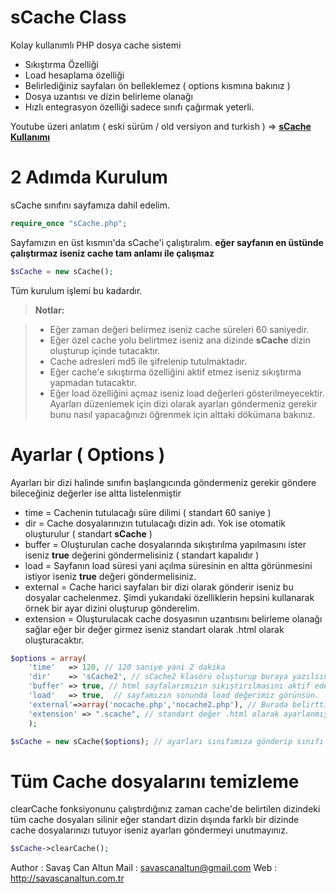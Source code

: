 sCache Class
=========

Kolay kullanımlı PHP dosya cache sistemi

- Sıkıştırma Özelliği
- Load hesaplama özelliği
- Belirlediğiniz sayfaları ön belleklemez ( options kısmına bakınız )
- Dosya uzantısı ve dizin belirleme olanağı 
- Hızlı entegrasyon özelliği sadece sınıfı çağırmak yeterli.


Youtube üzeri anlatım ( eski sürüm / old versiyon and turkish ) => **[sCache Kullanımı](https://www.youtube.com/watch?v=ti4p3LhLYzk)**



2 Adımda Kurulum
===========================

sCache sınıfını sayfamıza dahil edelim.

``` php
require_once "sCache.php";

```

Sayfamızın en üst kısmın'da sCache'i çalıştıralım.
**eğer sayfanın en üstünde çalıştırmaz iseniz cache tam anlamı ile çalışmaz**

``` php
$sCache = new sCache();
```

Tüm kurulum işlemi bu kadardır. 

> **Notlar:**

> - Eğer zaman değeri belirmez iseniz cache süreleri 60 saniyedir.
> - Eğer özel cache yolu belirtmez iseniz ana dizinde **sCache** dizin oluşturup içinde tutacaktır.
> - Cache adresleri md5 ile şifrelenip tutulmaktadır.
> - Eğer cache'e sıkıştırma özelliğini aktif etmez iseniz sıkıştırma yapmadan tutacaktır.
> - Eğer load özelliğini açmaz iseniz load değerleri gösterilmeyecektir.
Ayarları düzenlemek için dizi olarak ayarları göndermeniz gerekir bunu nasıl yapacağınızı öğrenmek için alttaki dökümana bakınız.




Ayarlar ( Options )
===========================
Ayarları bir dizi halinde sınıfın başlangıcında göndermeniz gerekir göndere bileceğiniz değerler ise altta listelenmiştir
- time = Cachenin tutulacağı süre dilimi ( standart 60 saniye ) 
- dir = Cache dosyalarınızın tutulacağı dizin adı. Yok ise otomatik oluşturulur ( standart **sCache** ) 
- buffer = Oluşturulan cache dosyalarında sıkıştırılma yapılmasını ister iseniz **true** değerini göndermelisiniz ( standart kapalıdır ) 
- load = Sayfanın load süresi yani açılma süresinin en altta görünmesini istiyor iseniz **true** değeri göndermelisiniz.
- external = Cache harici sayfaları bir dizi olarak gönderir iseniz bu dosyalar cachelenmez.
Şimdi yukarıdaki özelliklerin hepsini kullanarak örnek bir ayar dizini oluşturup gönderelim.
- extension = Oluşturulacak cache dosyasının uzantısını belirleme olanağı sağlar eğer bir değer girmez iseniz standart olarak .html olarak oluşturacaktır.

``` php
$options = array(
	'time'   => 120, // 120 saniye yani 2 dakika
	'dir'    => 'sCache2', // sCache2 klasörü oluşturup buraya yazılsın.
	'buffer' => true, // html sayfalarımızın sıkıştırılmasını aktif edelim.
	'load'   => true,  // sayfamızın sonunda load değerimiz görünsün.
	'external'=>array('nocache.php','nocache2.php'), // Burada belirttiğiniz sayfalar ( dosyalar ) cachelenmez.,
	'extension' => ".scache", // standart değer .html olarak ayarlanmıştır cache dosyalarınızın uzantısını temsil etmektedir.
	);

$sCache = new sCache($options); // ayarları sınıfımıza gönderip sınıfı çalıştıralım.
```


Tüm Cache dosyalarını temizleme
===========================
clearCache fonksiyonunu çalıştırdığınız zaman cache'de belirtilen dizindeki tüm cache dosyaları silinir eğer standart dizin dışında farklı bir dizinde cache dosyalarınızı tutuyor iseniz ayarları göndermeyi unutmayınız.
``` php
$sCache->clearCache();
```



Author : Savaş Can Altun
Mail : savascanaltun@gmail.com
Web : http://savascanaltun.com.tr
